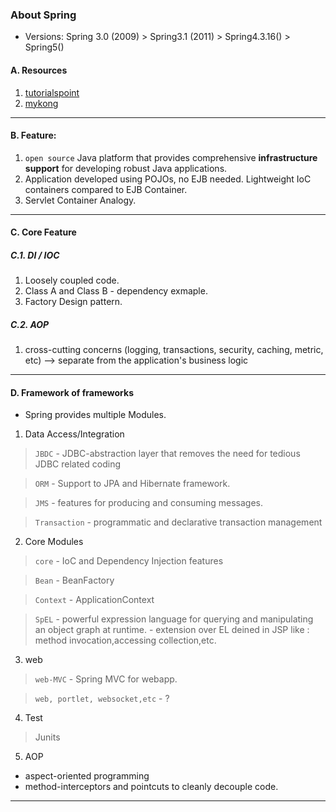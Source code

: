 ### About Spring
- Versions: Spring 3.0 (2009) > Spring3.1 (2011) > Spring4.3.16() > Spring5()

#### A. Resources
1. [tutorialspoint](https://www.tutorialspoint.com/spring/spring_overview.htm)
2. [mykong](https://www.mkyong.com/spring)

***

#### B. Feature:
1. `open source` Java platform that provides comprehensive **infrastructure support** for developing robust Java applications. 
2. Application developed using POJOs, no EJB needed. Lightweight IoC containers compared to EJB Container.
3. Servlet Container Analogy.

***

#### C. Core Feature 
##### C.1. DI / IOC
1. Loosely coupled code.
2. Class A and Class B - dependency exmaple.
3. Factory Design pattern.



##### C.2. AOP
1. cross-cutting concerns (logging, transactions, security, caching, metric, etc) --> separate from the application's business logic

***

#### D. Framework of frameworks
- Spring provides multiple Modules.

1. Data Access/Integration
> `JBDC` - JDBC-abstraction layer that removes the need for tedious JDBC related coding

> `ORM` - Support to JPA and Hibernate framework.

> `JMS` - features for producing and consuming messages.

> `Transaction` - programmatic and declarative transaction management

2. Core Modules  
> `core` - IoC and Dependency Injection features

> `Bean` - BeanFactory

> `Context`  - ApplicationContext

> `SpEL` - powerful expression language for querying and manipulating an object graph at runtime. - extension over EL deined in JSP like : method invocation,accessing collection,etc.

3. web
> `web-MVC` - Spring MVC for webapp.

> `web, portlet, websocket,etc` - ?


4. Test
> Junits

5. AOP 
- aspect-oriented programming 
- method-interceptors and pointcuts to cleanly decouple code.

***


